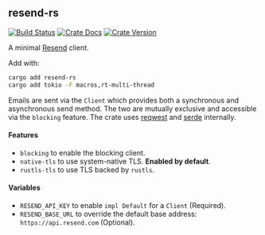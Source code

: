 ## resend-rs

[![Build Status][action-badge]][action-url]
[![Crate Docs][docs-badge]][docs-url]
[![Crate Version][crates-badge]][crates-url]

A minimal [Resend](https://resend.com) client.

Add with:

```sh
cargo add resend-rs
cargo add tokio -F macros,rt-multi-thread
```

[action-badge]: https://img.shields.io/github/actions/workflow/status/resend/resend-rs/ci.yml
[action-url]: https://github.com/resend/resend-rs/actions/workflows/ci.yml
[crates-badge]: https://img.shields.io/crates/v/resend-rs
[crates-url]: https://crates.io/crates/resend-rs
[docs-badge]: https://img.shields.io/docsrs/resend-rs
[docs-url]: https://docs.rs/resend-rs

Emails are sent via the `Client` which provides both a synchronous and
asynchronous send method. The two are mutually exclusive and accessible via the
`blocking` feature. The crate uses [reqwest][reqwest] and [serde][serde]
internally.

[reqwest]: https://github.com/seanmonstar/reqwest
[serde]: https://github.com/serde-rs/serde

#### Features

- `blocking` to enable the blocking client.
- `native-tls` to use system-native TLS. **Enabled by default**.
- `rustls-tls` to use TLS backed by `rustls`.

#### Variables

- `RESEND_API_KEY` to enable `impl Default` for a `Client` (Required).
- `RESEND_BASE_URL` to override the default base address:
  `https://api.resend.com` (Optional).

